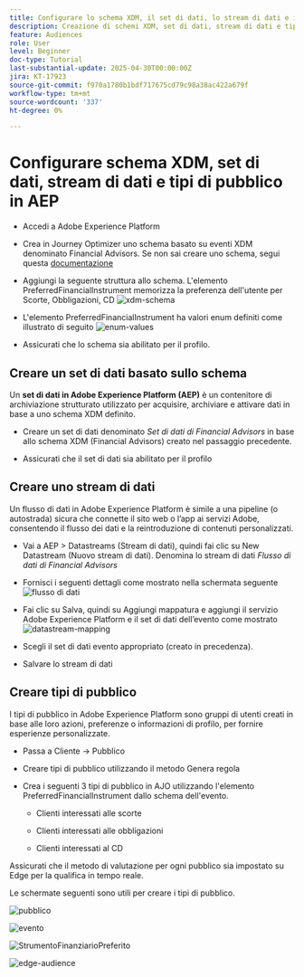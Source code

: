 ```yaml
---
title: Configurare lo schema XDM, il set di dati, lo stream di dati e i tipi di pubblico in AEP
description: Creazione di schemi XDM, set di dati, stream di dati e tipi di pubblico
feature: Audiences
role: User
level: Beginner
doc-type: Tutorial
last-substantial-update: 2025-04-30T00:00:00Z
jira: KT-17923
source-git-commit: f970a1780b1bdf717675cd79c98a38ac422a679f
workflow-type: tm+mt
source-wordcount: '337'
ht-degree: 0%

---
```



# Configurare schema XDM, set di dati, stream di dati e tipi di pubblico in AEP

* Accedi a Adobe Experience Platform

* Crea in Journey Optimizer uno schema basato su eventi XDM denominato Financial Advisors. Se non sai creare uno schema, segui questa [documentazione](https://experienceleague.adobe.com/en/docs/experience-platform/xdm/tutorials/create-schema-ui)

* Aggiungi la seguente struttura allo schema. L&#39;elemento PreferredFinancialInstrument memorizza la preferenza dell&#39;utente per Scorte, Obbligazioni, CD
  ![xdm-schema](assets/xdm-schema.png)

* L&#39;elemento PreferredFinancialInstrument ha valori enum definiti come illustrato di seguito
  ![enum-values](assets/enum-values.png)

* Assicurati che lo schema sia abilitato per il profilo.

## Creare un set di dati basato sullo schema

Un **set di dati in Adobe Experience Platform (AEP)** è un contenitore di archiviazione strutturato utilizzato per acquisire, archiviare e attivare dati in base a uno schema XDM definito.

* Creare un set di dati denominato _Set di dati di Financial Advisors_ in base allo schema XDM (Financial Advisors) creato nel passaggio precedente.

* Assicurati che il set di dati sia abilitato per il profilo

## Creare uno stream di dati

Un flusso di dati in Adobe Experience Platform è simile a una pipeline (o autostrada) sicura che connette il sito web o l’app ai servizi Adobe, consentendo il flusso dei dati e la reintroduzione di contenuti personalizzati.

* Vai a AEP > Datastreams (Stream di dati), quindi fai clic su New Datastream (Nuovo stream di dati). Denomina lo stream di dati _Flusso di dati di Financial Advisors_

* Fornisci i seguenti dettagli come mostrato nella schermata seguente
  ![flusso di dati](assets/datastream.png)
* Fai clic su Salva, quindi su Aggiungi mappatura e aggiungi il servizio Adobe Experience Platform e il set di dati dell’evento come mostrato
  ![datastream-mapping](assets/datastream-service.png)

* Scegli il set di dati evento appropriato (creato in precedenza).

* Salvare lo stream di dati

## Creare tipi di pubblico

I tipi di pubblico in Adobe Experience Platform sono gruppi di utenti creati in base alle loro azioni, preferenze o informazioni di profilo, per fornire esperienze personalizzate.

* Passa a Cliente -> Pubblico
* Creare tipi di pubblico utilizzando il metodo Genera regola

* Crea i seguenti 3 tipi di pubblico in AJO utilizzando l&#39;elemento PreferredFinancialInstrument dallo schema dell&#39;evento.

   * Clienti interessati alle scorte

   * Clienti interessati alle obbligazioni

   * Clienti interessati al CD

Assicurati che il metodo di valutazione per ogni pubblico sia impostato su Edge per la qualifica in tempo reale.

Le schermate seguenti sono utili per creare i tipi di pubblico.

![pubblico](assets/rule-based-audience.png)

![evento](assets/event-attribute.png)


![StrumentoFinanziarioPreferito](assets/stock-customers.png)

![edge-audience](assets/audience-edge.png)